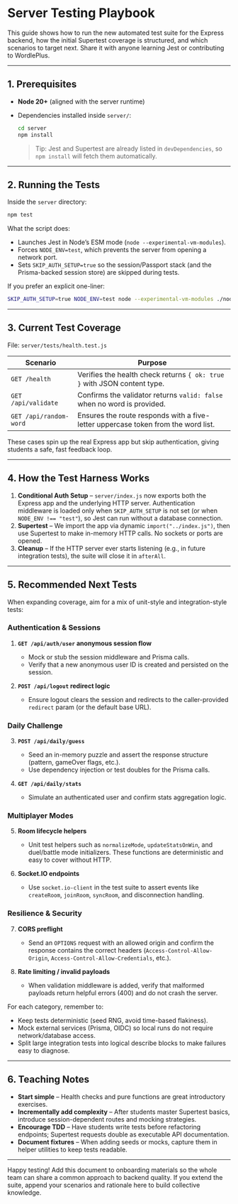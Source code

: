 # Server Testing Playbook

This guide shows how to run the new automated test suite for the Express backend, how the initial Supertest coverage is structured, and which scenarios to target next. Share it with anyone learning Jest or contributing to WordlePlus.

---

## 1. Prerequisites

- **Node 20+** (aligned with the server runtime)
- Dependencies installed inside `server/`:

  ```bash
  cd server
  npm install
  ```

  > Tip: Jest and Supertest are already listed in `devDependencies`, so `npm install` will fetch them automatically.

---

## 2. Running the Tests

Inside the `server` directory:

```bash
npm test
```

What the script does:

- Launches Jest in Node’s ESM mode (`node --experimental-vm-modules`).
- Forces `NODE_ENV=test`, which prevents the server from opening a network port.
- Sets `SKIP_AUTH_SETUP=true` so the session/Passport stack (and the Prisma-backed session store) are skipped during tests.

If you prefer an explicit one-liner:

```bash
SKIP_AUTH_SETUP=true NODE_ENV=test node --experimental-vm-modules ./node_modules/jest/bin/jest.js --runInBand
```

---

## 3. Current Test Coverage

File: `server/tests/health.test.js`

| Scenario | Purpose |
| --- | --- |
| `GET /health` | Verifies the health check returns `{ ok: true }` with JSON content type. |
| `GET /api/validate` | Confirms the validator returns `valid: false` when no word is provided. |
| `GET /api/random-word` | Ensures the route responds with a five-letter uppercase token from the word list. |

These cases spin up the real Express app but skip authentication, giving students a safe, fast feedback loop.

---

## 4. How the Test Harness Works

1. **Conditional Auth Setup** – `server/index.js` now exports both the Express app and the underlying HTTP server. Authentication middleware is loaded only when `SKIP_AUTH_SETUP` is not set (or when `NODE_ENV !== "test"`), so Jest can run without a database connection.
2. **Supertest** – We import the app via dynamic `import("../index.js")`, then use Supertest to make in-memory HTTP calls. No sockets or ports are opened.
3. **Cleanup** – If the HTTP server ever starts listening (e.g., in future integration tests), the suite will close it in `afterAll`.

---

## 5. Recommended Next Tests

When expanding coverage, aim for a mix of unit-style and integration-style tests:

### Authentication & Sessions
1. **`GET /api/auth/user` anonymous session flow**  
   - Mock or stub the session middleware and Prisma calls.  
   - Verify that a new anonymous user ID is created and persisted on the session.

2. **`POST /api/logout` redirect logic**  
   - Ensure logout clears the session and redirects to the caller-provided `redirect` param (or the default base URL).

### Daily Challenge
3. **`POST /api/daily/guess`**  
   - Seed an in-memory puzzle and assert the response structure (pattern, gameOver flags, etc.).  
   - Use dependency injection or test doubles for the Prisma calls.

4. **`GET /api/daily/stats`**  
   - Simulate an authenticated user and confirm stats aggregation logic.

### Multiplayer Modes
5. **Room lifecycle helpers**  
   - Unit test helpers such as `normalizeMode`, `updateStatsOnWin`, and duel/battle mode initializers. These functions are deterministic and easy to cover without HTTP.

6. **Socket.IO endpoints**  
   - Use `socket.io-client` in the test suite to assert events like `createRoom`, `joinRoom`, `syncRoom`, and disconnection handling.

### Resilience & Security
7. **CORS preflight**  
   - Send an `OPTIONS` request with an allowed origin and confirm the response contains the correct headers (`Access-Control-Allow-Origin`, `Access-Control-Allow-Credentials`, etc.).

8. **Rate limiting / invalid payloads**  
   - When validation middleware is added, verify that malformed payloads return helpful errors (400) and do not crash the server.

For each category, remember to:

- Keep tests deterministic (seed RNG, avoid time-based flakiness).
- Mock external services (Prisma, OIDC) so local runs do not require network/database access.
- Split large integration tests into logical describe blocks to make failures easy to diagnose.

---

## 6. Teaching Notes

- **Start simple** – Health checks and pure functions are great introductory exercises.
- **Incrementally add complexity** – After students master Supertest basics, introduce session-dependent routes and mocking strategies.
- **Encourage TDD** – Have students write tests before refactoring endpoints; Supertest requests double as executable API documentation.
- **Document fixtures** – When adding seeds or mocks, capture them in helper utilities to keep tests readable.

---

Happy testing! Add this document to onboarding materials so the whole team can share a common approach to backend quality. If you extend the suite, append your scenarios and rationale here to build collective knowledge.
